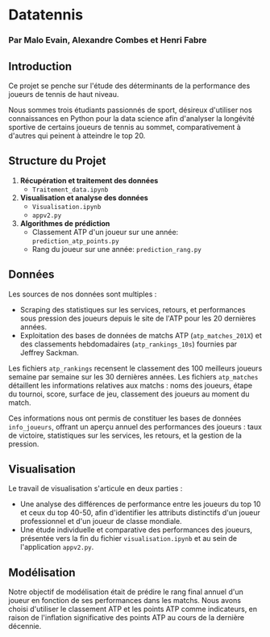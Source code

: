 # Datatennis
### Par Malo Evain, Alexandre Combes et Henri Fabre

## Introduction

Ce projet se penche sur l'étude des déterminants de la performance des joueurs de tennis de haut niveau.

Nous sommes trois étudiants passionnés de sport, désireux d'utiliser nos connaissances en Python pour la data science afin d'analyser la longévité sportive de certains joueurs de tennis au sommet, comparativement à d'autres qui peinent à atteindre le top 20.

## Structure du Projet

1. **Récupération et traitement des données**
   - `Traitement_data.ipynb`
2. **Visualisation et analyse des données**
   - `Visualisation.ipynb`
   - `appv2.py`
3. **Algorithmes de prédiction**
   - Classement ATP d'un joueur sur une année: `prediction_atp_points.py`
   - Rang du joueur sur une année: `prediction_rang.py`

## Données

Les sources de nos données sont multiples :

- Scraping des statistiques sur les services, retours, et performances sous pression des joueurs depuis le site de l'ATP pour les 20 dernières années.
- Exploitation des bases de données de matchs ATP (`atp_matches_201X`) et des classements hebdomadaires (`atp_rankings_10s`) fournies par Jeffrey Sackman.

Les fichiers `atp_rankings` recensent le classement des 100 meilleurs joueurs semaine par semaine sur les 30 dernières années. Les fichiers `atp_matches` détaillent les informations relatives aux matchs : noms des joueurs, étape du tournoi, score, surface de jeu, classement des joueurs au moment du match.

Ces informations nous ont permis de constituer les bases de données `info_joueurs`, offrant un aperçu annuel des performances des joueurs : taux de victoire, statistiques sur les services, les retours, et la gestion de la pression.

## Visualisation

Le travail de visualisation s'articule en deux parties :

- Une analyse des différences de performance entre les joueurs du top 10 et ceux du top 40-50, afin d'identifier les attributs distinctifs d'un joueur professionnel et d'un joueur de classe mondiale.
- Une étude individuelle et comparative des performances des joueurs, présentée vers la fin du fichier `visualisation.ipynb` et au sein de l'application `appv2.py`.

## Modélisation

Notre objectif de modélisation était de prédire le rang final annuel d'un joueur en fonction de ses performances dans les matchs. Nous avons choisi d'utiliser le classement ATP et les points ATP comme indicateurs, en raison de l'inflation significative des points ATP au cours de la dernière décennie.
